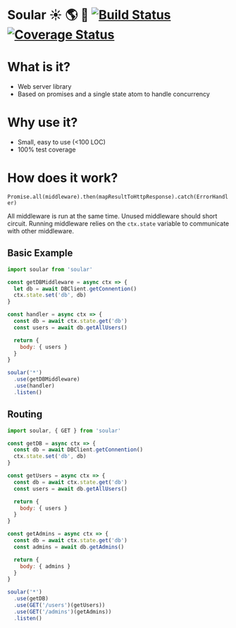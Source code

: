 # Soular :sunny: :earth_americas: :crescent_moon: [![Build Status](https://travis-ci.org/rrdelaney/soular.svg?branch=master)](https://travis-ci.org/rrdelaney/soular) [![Coverage Status](https://coveralls.io/repos/github/rrdelaney/soular/badge.svg?branch=master)](https://coveralls.io/github/rrdelaney/soular?branch=master)

# What is it?
* Web server library
* Based on promises and a single state atom to handle concurrency

# Why use it?
* Small, easy to use (<100 LOC)
* 100% test coverage

# How does it work?
`Promise.all(middleware).then(mapResultToHttpResponse).catch(ErrorHandler)`

All middleware is run at the same time. Unused middleware should short circuit.
Running middleware relies on the `ctx.state` variable to communicate with other
middleware.

## Basic Example

```js
import soular from 'soular'

const getDBMiddleware = async ctx => {
  let db = await DBClient.getConnention()
  ctx.state.set('db', db)
}

const handler = async ctx => {
  const db = await ctx.state.get('db')
  const users = await db.getAllUsers()

  return {
    body: { users }
  }
}

soular('*')
  .use(getDBMiddleware)
  .use(handler)
  .listen()
```

## Routing

```js
import soular, { GET } from 'soular'

const getDB = async ctx => {
  const db = await DBClient.getConnention()
  ctx.state.set('db', db)
}

const getUsers = async ctx => {
  const db = await ctx.state.get('db')
  const users = await db.getAllUsers()

  return {
    body: { users }
  }
}

const getAdmins = async ctx => {
  const db = await ctx.state.get('db')
  const admins = await db.getAdmins()

  return {
    body: { admins }
  }
}

soular('*')
  .use(getDB)
  .use(GET('/users')(getUsers))
  .use(GET('/admins')(getAdmins))
  .listen()
```

